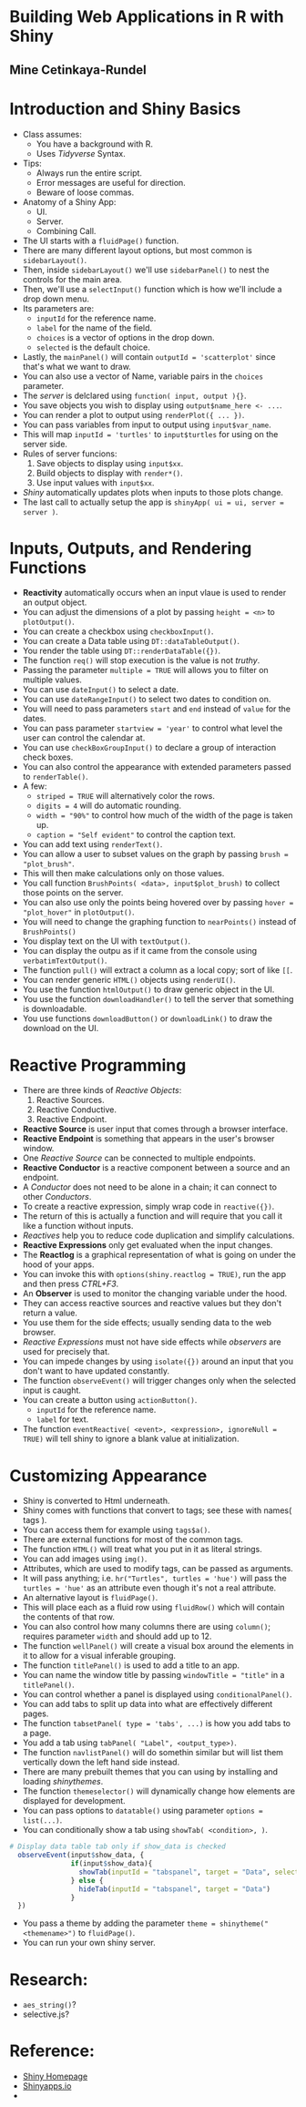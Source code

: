 # Building Web Applications in R with Shiny
## Mine Cetinkaya-Rundel

# Introduction and Shiny Basics
- Class assumes:
  * You have a background with R.
  * Uses *Tidyverse* Syntax.
- Tips:
  * Always run the entire script.
  * Error messages are useful for direction.
  * Beware of loose commas.
- Anatomy of a Shiny App:
  * UI.
  * Server.
  * Combining Call.
- The UI starts with a `fluidPage()` function.
- There are many different layout options, but most common is `sidebarLayout()`.
- Then, inside `sidebarLayout()` we'll use `sidebarPanel()` to nest the controls for the main area.
- Then, we'll use a `selectInput()` function which is how we'll include a drop down menu.
- Its parameters are:
   * `inputId` for the reference name.
   * `label` for the name of the field.
   * `choices` is a vector of options in the drop down.
   * `selected` is the default choice.
- Lastly, the `mainPanel()` will contain `outputId = 'scatterplot'` since that's what we want to draw.
- You can also use a vector of Name, variable pairs in the `choices` parameter.
- The *server* is delclared using `function( input, output ){}`.
- You save objects you wish to display using `output$name_here <- ...`.
- You can render a plot to output using `renderPlot({ ... })`.
- You can pass variables from input to output using `input$var_name`.
- This will map `inputId = 'turtles'` to `input$turtles` for using on the server side.
- Rules of server funcions:
  1. Save objects to display using `input$xx`.
  2. Build objects to display with `render*()`.
  3. Use input values with `input$xx`.
- *Shiny* automatically updates plots when inputs to those plots change.
- The last call to actually setup the app is `shinyApp( ui = ui, server = server )`.

# Inputs, Outputs, and Rendering Functions
- **Reactivity** automatically occurs when an input vlaue is used to render an output object.
- You can adjust the dimensions of a plot by passing `height = <n>` to `plotOutput()`.
- You can create a checkbox using `checkboxInput()`.
- You can create a Data table using `DT::dataTableOutput()`.
- You render the table using `DT::renderDataTable({})`.
- The function `req()` will stop execution is the value is not *truthy*.
- Passing the parameter `multiple = TRUE` will allows you to filter on multiple values.
- You can use `dateInput()` to select a date.
- You can use `dateRangeInput()` to select two dates to condition on.
- You will need to pass parameters `start` and `end` instead of `value` for the dates.
- You can pass parameter `startview = 'year'` to control what level the user can control the calendar at.
- You can use `checkBoxGroupInput()` to declare a group of interaction check boxes.
- You can also control the appearance with extended parameters passed to `renderTable()`.
- A few:
  * `striped = TRUE` will alternatively color the rows.
  * `digits = 4` will do automatic rounding.
  * `width = "90%"` to control how much of the width of the page is taken up.
  * `caption = "Self evident"` to control the caption text.
- You can add text using `renderText()`.
- You can allow a user to subset values on the graph by passing `brush = "plot_brush"`.
- This will then make calculations only on those values.
- You call function `BrushPoints( <data>, input$plot_brush)` to collect those points on the server.
- You can also use only the points being hovered over by passing `hover = "plot_hover"` in `plotOutput()`.
- You will need to change the graphing function to `nearPoints()` instead of `BrushPoints()`
- You display text on the UI with `textOutput()`.
- You can display the outpu as if it came from the console using `verbatimTextOutput()`.
- The function `pull()` will extract a column as a local copy; sort of like `[[`.
- You can render generic `HTML()` objects using `renderUI()`.
- You use the function `htmlOutput()` to draw generic object in the UI.
- You use the function `downloadHandler()` to tell the server that something is downloadable.
- You use functions `downloadButton()` or `downloadLink()` to draw the download on the UI.

# Reactive Programming
- There are three kinds of *Reactive Objects*:
  1. Reactive Sources.
  2. Reactive Conductive.
  3. Reactive Endpoint.
- **Reactive Source** is user input that comes through a browser interface.
- **Reactive Endpoint** is something that appears in the user's browser window.
- One *Reactive Source* can be connected to multiple endpoints.
- **Reactive Conductor** is a reactive component between a source and an endpoint.
- A *Conductor* does not need to be alone in a chain; it can connect to other *Conductors*.
- To create a reactive expression, simply wrap code in `reactive({})`.
- The return of this is actually a function and will require that you call it like a function without inputs.
- *Reactives* help you to reduce code duplication and simplify calculations.
- **Reactive Expressions** only get evaluated when the input changes.
- The **Reactlog** is a graphical representation of what is going on under the hood of your apps.
- You can invoke this with `options(shiny.reactlog = TRUE)`, run the app and then press *CTRL+F3*.
- An **Observer** is used to monitor the changing variable under the hood.
- They can access reactive sources and reactive values but they don't return a value.
- You use them for the side effects; usually sending data to the web browser.
- *Reactive Expressions* must not have side effects while *observers* are used for precisely that.
- You can impede changes by using `isolate({})` around an input that you don't want to have updated constantly.
- The function `observeEvent()` will trigger changes only when the selected input is caught.
- You can create a button using `actionButton()`.
  * `inputId` for the reference name.
  * `label` for text.
- The function `eventReactive( <event>, <expression>, ignoreNull = TRUE)` will tell shiny to ignore a blank value at initialization.

# Customizing Appearance
- Shiny is converted to Html underneath.
- Shiny comes with functions that convert to tags; see these with names( tags ).
- You can access them for example using `tags$a()`.
- There are external functions for most of the common tags.
- The function `HTML()` will treat what you put in it as literal strings.
- You can add images using `img()`.
- Attributes, which are used to modify tags, can be passed as arguments.
- It will pass anything; i.e. `hr("Turtles", turtles = 'hue')` will pass the `turtles = 'hue'` as an attribute even though it's not a real attribute.
- An alternative layout is `fluidPage()`.
- This will place each as a fluid row using `fluidRow()` which will contain the contents of that row.
- You can also control how many columns there are using `column()`; requires parameter `width` and should add up to 12.
- The function `wellPanel()` will create a visual box around the elements in it to allow for a visual inferable grouping.
- The function `titlePanel()` is used to add a title to an app.
- You can name the window title by passing `windowTitle = "title"` in a `titlePanel()`.
- You can control whether a panel is displayed using `conditionalPanel()`.
- You can add tabs to split up data into what are effectively different pages.
- The function `tabsetPanel( type = 'tabs', ...)` is how you add tabs to a page.
- You add a tab using `tabPanel( "Label", <output_type>)`.
- The function `navlistPanel()` will do somethin similar but will list them vertically down the left hand side instead.
- There are many prebuilt themes that you can using by installing and loading *shinythemes*.
- The function `themeselector()` will dynamically change how elements are displayed for development.
- You can pass options to `datatable()` using parameter `options = list(...)`.
- You can conditionally show a tab using `showTab( <condition>, )`.
```r
# Display data table tab only if show_data is checked
  observeEvent(input$show_data, {
               if(input$show_data){
                 showTab(inputId = "tabspanel", target = "Data", select = TRUE)
               } else {
                 hideTab(inputId = "tabspanel", target = "Data")
               }
  })
```
- You pass a theme by adding the parameter `theme = shinytheme("<themename>")` to `fluidPage()`.
- You can run your own shiny server.

# Research:
- `aes_string()`?
- selective.js?

# Reference:
- [Shiny Homepage ](www.shiny.rstudion.com)
- [Shinyapps.io](www.shinyapps.io)
-
